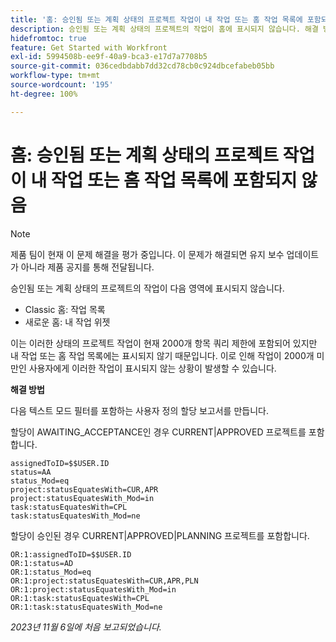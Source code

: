 ```yaml
---
title: '홈: 승인됨 또는 계획 상태의 프로젝트 작업이 내 작업 또는 홈 작업 목록에 포함되지 않음'
description: 승인됨 또는 계획 상태의 프로젝트의 작업이 홈에 표시되지 않습니다. 해결 방법을 사용할 수 있습니다.
hidefromtoc: true
feature: Get Started with Workfront
exl-id: 5994508b-ee9f-40a9-bca3-e17d7a7708b5
source-git-commit: 036cedbdabb7dd32cd78cb0c924dbcefabeb05bb
workflow-type: tm+mt
source-wordcount: '195'
ht-degree: 100%

---
```


# 홈: 승인됨 또는 계획 상태의 프로젝트 작업이 내 작업 또는 홈 작업 목록에 포함되지 않음

>[!NOTE]
>
>제품 팀이 현재 이 문제 해결을 평가 중입니다. 이 문제가 해결되면 유지 보수 업데이트가 아니라 제품 공지를 통해 전달됩니다.

승인됨 또는 계획 상태의 프로젝트의 작업이 다음 영역에 표시되지 않습니다.

* Classic 홈: 작업 목록
* 새로운 홈: 내 작업 위젯

이는 이러한 상태의 프로젝트 작업이 현재 2000개 항목 쿼리 제한에 포함되어 있지만 내 작업 또는 홈 작업 목록에는 표시되지 않기 때문입니다. 이로 인해 작업이 2000개 미만인 사용자에게 이러한 작업이 표시되지 않는 상황이 발생할 수 있습니다.

**해결 방법**

다음 텍스트 모드 필터를 포함하는 사용자 정의 할당 보고서를 만듭니다.

할당이 AWAITING_ACCEPTANCE인 경우 CURRENT|APPROVED 프로젝트를 포함합니다.

```
assignedToID=$$USER.ID
status=AA
status_Mod=eq
project:statusEquatesWith=CUR,APR
project:statusEquatesWith_Mod=in
task:statusEquatesWith=CPL
task:statusEquatesWith_Mod=ne
```

할당이 승인된 경우 CURRENT|APPROVED|PLANNING 프로젝트를 포함합니다.

```
OR:1:assignedToID=$$USER.ID
OR:1:status=AD
OR:1:status_Mod=eq
OR:1:project:statusEquatesWith=CUR,APR,PLN
OR:1:project:statusEquatesWith_Mod=in
OR:1:task:statusEquatesWith=CPL
OR:1:task:statusEquatesWith_Mod=ne
```

_2023년 11월 6일에 처음 보고되었습니다._
